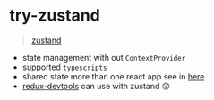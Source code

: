 # try-zustand

> [zustand](https://github.com/pmndrs/zustand)

- state management with out `ContextProvider`
- supported `typescripts`
- shared state more than one react app see in [here](https://github.com/jungai/try-zustand/blob/master/src/main.tsx)
- [redux-devtools](https://github.com/zalmoxisus/redux-devtools-extension) can use with zustand 😲

